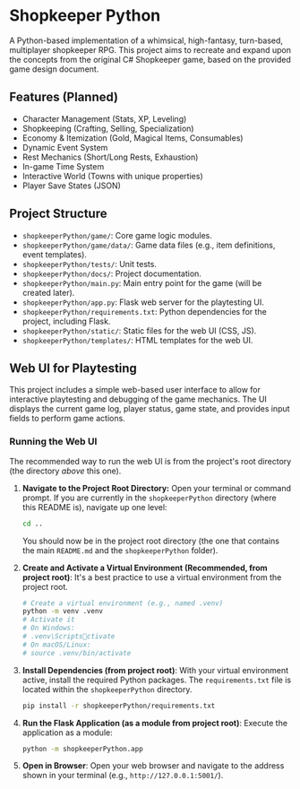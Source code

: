 # Shopkeeper Python

A Python-based implementation of a whimsical, high-fantasy, turn-based, multiplayer shopkeeper RPG.
This project aims to recreate and expand upon the concepts from the original C# Shopkeeper game, based on the provided game design document.

## Features (Planned)

*   Character Management (Stats, XP, Leveling)
*   Shopkeeping (Crafting, Selling, Specialization)
*   Economy & Itemization (Gold, Magical Items, Consumables)
*   Dynamic Event System
*   Rest Mechanics (Short/Long Rests, Exhaustion)
*   In-game Time System
*   Interactive World (Towns with unique properties)
*   Player Save States (JSON)

## Project Structure

*   `shopkeeperPython/game/`: Core game logic modules.
*   `shopkeeperPython/game/data/`: Game data files (e.g., item definitions, event templates).
*   `shopkeeperPython/tests/`: Unit tests.
*   `shopkeeperPython/docs/`: Project documentation.
*   `shopkeeperPython/main.py`: Main entry point for the game (will be created later).
*   `shopkeeperPython/app.py`: Flask web server for the playtesting UI.
*   `shopkeeperPython/requirements.txt`: Python dependencies for the project, including Flask.
*   `shopkeeperPython/static/`: Static files for the web UI (CSS, JS).
*   `shopkeeperPython/templates/`: HTML templates for the web UI.

## Web UI for Playtesting

This project includes a simple web-based user interface to allow for interactive playtesting and debugging of the game mechanics. The UI displays the current game log, player status, game state, and provides input fields to perform game actions.

### Running the Web UI

The recommended way to run the web UI is from the project's root directory (the directory *above* this one).

1.  **Navigate to the Project Root Directory:**
    Open your terminal or command prompt. If you are currently in the `shopkeeperPython` directory (where this README is), navigate up one level:
    ```bash
    cd ..
    ```
    You should now be in the project root directory (the one that contains the main `README.md` and the `shopkeeperPython` folder).

2.  **Create and Activate a Virtual Environment (Recommended, from project root)**:
    It's a best practice to use a virtual environment from the project root.
    ```bash
    # Create a virtual environment (e.g., named .venv)
    python -m venv .venv
    # Activate it
    # On Windows:
    # .venv\Scriptsctivate
    # On macOS/Linux:
    # source .venv/bin/activate
    ```

3.  **Install Dependencies (from project root)**:
    With your virtual environment active, install the required Python packages. The `requirements.txt` file is located within the `shopkeeperPython` directory.
    ```bash
    pip install -r shopkeeperPython/requirements.txt
    ```

4.  **Run the Flask Application (as a module from project root)**:
    Execute the application as a module:
    ```bash
    python -m shopkeeperPython.app
    ```

5.  **Open in Browser**:
    Open your web browser and navigate to the address shown in your terminal (e.g., `http://127.0.0.1:5001/`).
